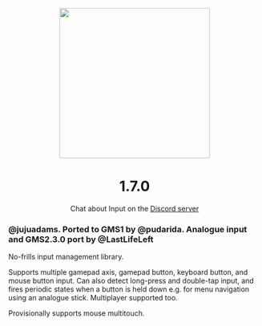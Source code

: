 
<p align="center"><img src="https://raw.githubusercontent.com/JujuAdams/input/master/LOGO_small.png" style="display:block; margin:auto; width:300px"></p>
<h1 align="center">1.7.0</h1>

<p align="center">Chat about Input on the <a href="https://discord.gg/8krYCqr">Discord server</a></p>


### @jujuadams. Ported to GMS1 by @pudarida. Analogue input and GMS2.3.0 port by @LastLifeLeft

No-frills input management library.

Supports multiple gamepad axis, gamepad button, keyboard button, and mouse button input. Can also detect long-press and double-tap input, and fires periodic states when a button is held down e.g. for menu navigation using an analogue stick. Multiplayer supported too.

Provisionally supports mouse multitouch.
